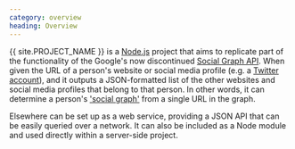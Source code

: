 ```yaml
--- 
category: overview
heading: Overview
---
```


&#8291;<span class="project-name">{{ site.PROJECT_NAME }}</span> is a [Node.js][node] project that aims to replicate part of the functionality of the Google's now discontinued [Social Graph API][google-social-graph-api]. When given the URL of a person's website or social media profile (e.g. a [Twitter account][twitter-profile]), and it outputs a JSON-formatted list of the other websites and social media profiles that belong to that person. In other words, it can determine a person's ['social graph'][socialgraph] from a single URL in the graph.

Elsewhere can be set up as a web service, providing a JSON API that can be easily queried over a network. It can also be included as a Node module and used directly within a server-side project.


[node]: http://nodejs.org
[socialgraph]: https://en.wikipedia.org/wiki/Social_graph
[google-social-graph-api]: http://ajaxian.com/archives/google-social-graph-api-released
[twitter-profile]: https://twitter.com/dharmafly